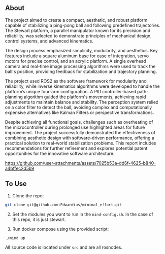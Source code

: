 ## About
The project aimed to create a compact, aesthetic, and robust platform capable of stabilizing a ping-pong ball and following predefined trajectories. The Stewart platform, a parallel manipulator known for its precision and reliability, was selected to demonstrate principles of mechanical design, control systems, and advanced kinematics.

The design process emphasized simplicity, modularity, and aesthetics. Key features include a square aluminum base for ease of integration, servo motors for precise control, and an acrylic platform. A single overhead camera and real-time image processing algorithms were used to track the ball's position, providing feedback for stabilization and trajectory planning.

The project used ROS2 as the software framework for modularity and reliability, while inverse kinematics algorithms were developed to handle the platform’s unique four-arm configuration. A PID controller-based path-planning algorithm guided the platform's movements, achieving rapid adjustments to maintain balance and stability. The perception system relied on a color filter to detect the ball, avoiding complex and computationally expensive alternatives like Kalman Filters or perspective transformations.

Despite achieving all functional goals, challenges such as overheating of the microcontroller during prolonged use highlighted areas for future improvement. The project successfully demonstrated the effectiveness of combining aesthetic design with software-driven performance, offering a practical solution to real-world stabilization problems. This report includes recommendations for further refinement and explores potential patent opportunities for the innovative software architecture.

https://github.com/user-attachments/assets/7025b53a-dd6f-4625-b840-a4bffec2d5b9

## To Use
1. Clone the repo:
``` bash
git clone git@github.com:Edwardius/minimal_effort.git
```

2. Set the modules you want to run in the `mind-config.sh`. In the case of this repo, it is just stewart.

3. Run docker compose using the provided script:
```bash
./mind up
```

All source code is located under `src` and are all rosnodes.
